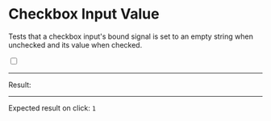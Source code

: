 # Checkbox Input Value

Tests that a checkbox input's bound signal is set to an empty string when unchecked and its value when checked.

<div>
  <input id="clickable" type="checkbox" data-bind-result value="foo" />
  <span data-text="$result"></span>
  <hr />
  Result:
  <code id="result" data-text="$result === 'foo' ? 1 : ($result === '' ? 0 : -1)"></code>
  <hr />
  Expected result on click: <code>1</code>
</div>
